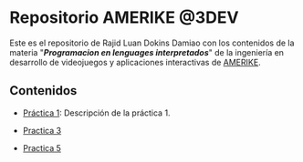# Repositorio AMERIKE @3DEV

Este es el repositorio de Rajid Luan Dokins Damiao con los contenidos de la materia "_**Programacion en lenguages interpretados**_" de la ingeniería en desarrollo de videojuegos y aplicaciones interactivas de [AMERIKE](https://amerike.edu.mx).

## Contenidos

- [Práctica 1](Practica-1.md): Descripción de la práctica 1.

- [Practica 3](https://github.com/RJDdd/Main.git)

- [Practica 5](https://github.com/RJDdd/VisualCode/blob/main/Pr%C3%A1ctica4/practica-5.md)